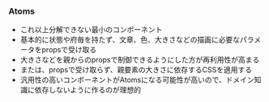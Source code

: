 ### Atoms
- これ以上分解できない最小のコンポーネント
- 基本的に状態や府毎を持たず、文章、色、大きさなどの描画に必要なパラメータをpropsで受け取る
- 大きさなどを親からのpropsで制御できるようにした方が再利用性が高まる
- または、propsで受け取らず、親要素の大きさに依存するCSSを適用する
- 汎用性の高いコンポーネントがAtomsになる可能性が高いので、ドメイン知識に依存しないように作るのが理想的
